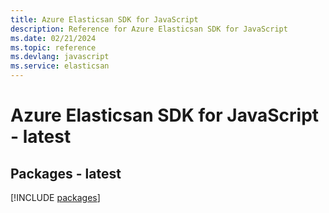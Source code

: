 ```yaml
---
title: Azure Elasticsan SDK for JavaScript
description: Reference for Azure Elasticsan SDK for JavaScript
ms.date: 02/21/2024
ms.topic: reference
ms.devlang: javascript
ms.service: elasticsan
---
```

# Azure Elasticsan SDK for JavaScript - latest
## Packages - latest
[!INCLUDE [packages](elasticsan-index.md)]